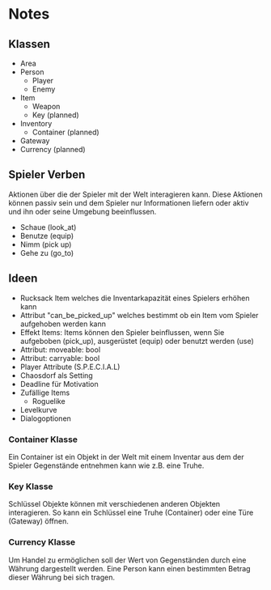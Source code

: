# Notes

## Klassen

- Area
- Person
  - Player
  - Enemy
- Item
  - Weapon
  - Key (planned)
- Inventory
  - Container (planned)
- Gateway
- Currency (planned)

## Spieler Verben

Aktionen über die der Spieler mit der Welt interagieren kann. Diese Aktionen können passiv sein und dem Spieler nur Informationen liefern oder aktiv und ihn oder seine Umgebung beeinflussen.

- Schaue (look_at)
- Benutze (equip)
- Nimm (pick up)
- Gehe zu (go_to)

## Ideen

- Rucksack Item welches die Inventarkapazität eines Spielers erhöhen kann
- Attribut "can_be_picked_up" welches bestimmt ob ein Item vom Spieler aufgehoben werden kann
- Effekt Items: Items können den Spieler beinflussen, wenn Sie aufgeboben (pick_up), ausgerüstet (equip) oder benutzt werden (use)
- Attribut: moveable: bool
- Attribut: carryable: bool
- Player Attribute (S.P.E.C.I.A.L)
- Chaosdorf als Setting
- Deadline für Motivation
- Zufällige Items
  - Roguelike
- Levelkurve
- Dialogoptionen

### Container Klasse

Ein Container ist ein Objekt in der Welt mit einem Inventar aus dem der Spieler Gegenstände entnehmen kann wie z.B. eine Truhe.

### Key Klasse

Schlüssel Objekte können mit verschiedenen anderen Objekten interagieren. So kann ein Schlüssel eine Truhe (Container) oder eine Türe (Gateway) öffnen.

### Currency Klasse

Um Handel zu ermöglichen soll der Wert von Gegenständen durch eine Währung dargestellt werden. Eine Person kann einen bestimmten Betrag dieser Währung bei sich tragen.
